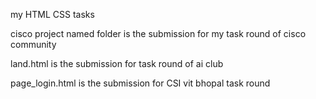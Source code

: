 my HTML CSS tasks 

cisco project named folder is the submission for my task round of cisco community

land.html is the submission for task round of ai club

page_login.html is the submission for CSI vit bhopal task round

